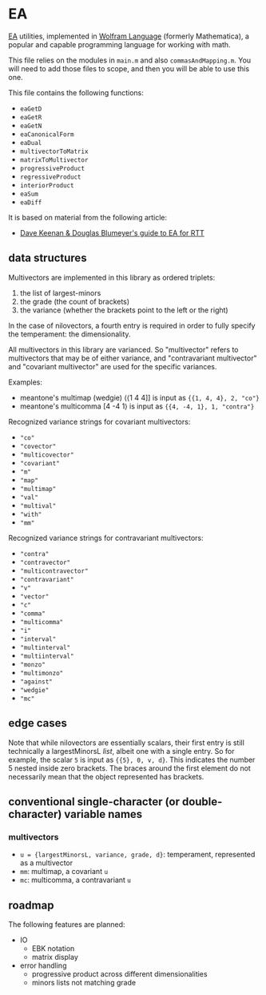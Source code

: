 # EA

[EA](https://en.xen.wiki/w/Intro_to_exterior_algebra_for_RTT) utilities, implemented
in [Wolfram Language](https://www.wolfram.com/language/) (formerly Mathematica), a popular and capable programming
language for working with math.

This file relies on the modules in `main.m` and also `commasAndMapping.m`. You will need to add those files to scope,
and then you will be able to use this one. 

This file contains the following functions:

* `eaGetD`
* `eaGetR`
* `eaGetN`
* `eaCanonicalForm`
* `eaDual`
* `multivectorToMatrix`
* `matrixToMultivector`
* `progressiveProduct`
* `regressiveProduct`
* `interiorProduct`
* `eaSum`
* `eaDiff`

It is based on material from the following article:

* [Dave Keenan & Douglas Blumeyer's guide to EA for RTT](https://en.xen.wiki/w/Dave_Keenan_&_Douglas_Blumeyer's_guide_to_EA_for_RTT)

## data structures

Multivectors are implemented in this library as ordered triplets:

1. the list of largest-minors
2. the grade (the count of brackets)
3. the variance (whether the brackets point to the left or the right)

In the case of nilovectors, a fourth entry is required in order to fully specify the temperament: the dimensionality.

All multivectors in this library are varianced. So "multivector" refers to multivectors that may be of either variance,
and "contravariant multivector" and "covariant multivector" are used for the specific variances.

Examples:

* meantone's multimap (wedgie) ⟨⟨1 4 4]] is input as `{{1, 4, 4}, 2, "co"}`
* meantone's multicomma [4 -4 1⟩ is input as `{{4, -4, 1}, 1, "contra"}`

Recognized variance strings for covariant multivectors:

* `"co"`
* `"covector"`
* `"multicovector"`
* `"covariant"`
* `"m"`
* `"map"`
* `"multimap"`
* `"val"`
* `"multival"`
* `"with"`
* `"mm"`

Recognized variance strings for contravariant multivectors:

* `"contra"`
* `"contravector"`
* `"multicontravector"`
* `"contravariant"`
* `"v"`
* `"vector"`
* `"c"`
* `"comma"`
* `"multicomma"`
* `"i"`
* `"interval"`
* `"multinterval"`
* `"multiinterval"`
* `"monzo"`
* `"multimonzo"`
* `"against"`
* `"wedgie"`
* `"mc"`

## edge cases

Note that while nilovectors are essentially scalars, their first entry is still technically a largestMinorsL *list*,
albeit one with a single entry. So for example, the scalar `5` is input as `{{5}, 0, v, d}`. This indicates the number 5
nested inside zero brackets. The braces around the first element do not necessarily mean that the object represented has
brackets.

## conventional single-character (or double-character) variable names

### multivectors

* `u = {largestMinorsL, variance, grade, d}`: temperament, represented as a multivector
* `mm`: multimap, a covariant `u`
* `mc`: multicomma, a contravariant `u`

## roadmap

The following features are planned:

* IO
    * EBK notation
    * matrix display
* error handling
    * progressive product across different dimensionalities
    * minors lists not matching grade
